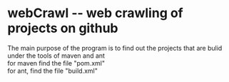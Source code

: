 # webCrawl -- web crawling of projects on github <br />
The main purpose of the program is to find out the projects that are bulid under the tools of maven and ant <br />
for maven find the file "pom.xml"<br />
for ant, find the file "build.xml" <br />

